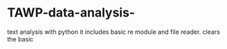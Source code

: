 # TAWP-data-analysis-
text analysis with python it includes basic re module and file reader.
clears the basic
